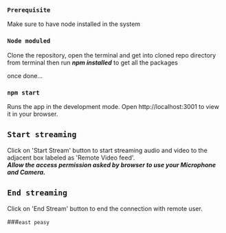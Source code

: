 ### `Prerequisite`
Make sure to have node installed in the system


### `Node moduled`
Clone the repository, open the terminal and get into cloned repo directory from terminal then run ___npm installed___ to get all the packages

once done...

### `npm start`

Runs the app in the development mode.
Open http://localhost:3001 to view it in your browser.


## `Start streaming`

Click on 'Start Stream' button to start streaming audio and video to the adjacent box labeled as 'Remote Video feed'.<br/>
___Allow the access permission asked by browser to use your Microphone and Camera.___


## `End streaming`
Click on 'End Stream' button to end the connection with remote user.

###`east peasy`
